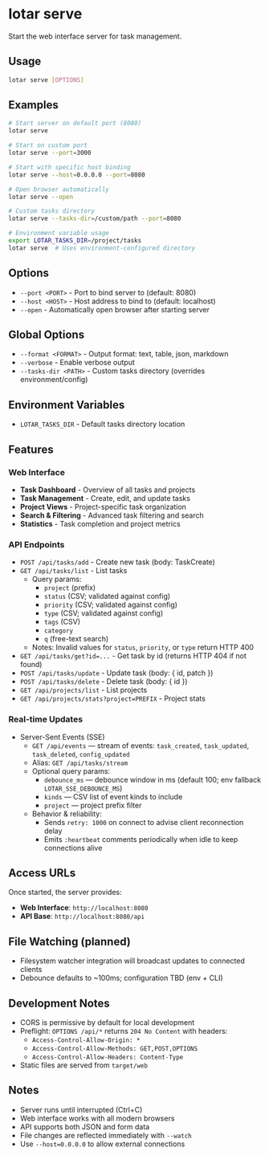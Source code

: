 # lotar serve

Start the web interface server for task management.

## Usage

```bash
lotar serve [OPTIONS]
```

## Examples

```bash
# Start server on default port (8080)
lotar serve

# Start on custom port
lotar serve --port=3000

# Start with specific host binding
lotar serve --host=0.0.0.0 --port=8080

# Open browser automatically
lotar serve --open

# Custom tasks directory
lotar serve --tasks-dir=/custom/path --port=8080

# Environment variable usage
export LOTAR_TASKS_DIR=/project/tasks
lotar serve  # Uses environment-configured directory
```

## Options

- `--port <PORT>` - Port to bind server to (default: 8080)
- `--host <HOST>` - Host address to bind to (default: localhost)
- `--open` - Automatically open browser after starting server

## Global Options

- `--format <FORMAT>` - Output format: text, table, json, markdown
- `--verbose` - Enable verbose output
- `--tasks-dir <PATH>` - Custom tasks directory (overrides environment/config)

## Environment Variables

- `LOTAR_TASKS_DIR` - Default tasks directory location

## Features

### Web Interface
- **Task Dashboard** - Overview of all tasks and projects
- **Task Management** - Create, edit, and update tasks
- **Project Views** - Project-specific task organization
- **Search & Filtering** - Advanced task filtering and search
- **Statistics** - Task completion and project metrics

### API Endpoints
- `POST /api/tasks/add` - Create new task (body: TaskCreate)
- `GET /api/tasks/list` - List tasks
	- Query params:
		- `project` (prefix)
		- `status` (CSV; validated against config)
		- `priority` (CSV; validated against config)
		- `type` (CSV; validated against config)
		- `tags` (CSV)
		- `category`
		- `q` (free-text search)
	- Notes: Invalid values for `status`, `priority`, or `type` return HTTP 400
- `GET /api/tasks/get?id=...` - Get task by id (returns HTTP 404 if not found)
- `POST /api/tasks/update` - Update task (body: { id, patch })
- `POST /api/tasks/delete` - Delete task (body: { id })
- `GET /api/projects/list` - List projects
- `GET /api/projects/stats?project=PREFIX` - Project stats

### Real-time Updates
- Server-Sent Events (SSE)
	- `GET /api/events` — stream of events: `task_created`, `task_updated`, `task_deleted`, `config_updated`
	- Alias: `GET /api/tasks/stream`
	- Optional query params:
		- `debounce_ms` — debounce window in ms (default 100; env fallback `LOTAR_SSE_DEBOUNCE_MS`)
		- `kinds` — CSV list of event kinds to include
		- `project` — project prefix filter
	- Behavior & reliability:
		- Sends `retry: 1000` on connect to advise client reconnection delay
		- Emits `:heartbeat` comments periodically when idle to keep connections alive

## Access URLs

Once started, the server provides:
- **Web Interface**: `http://localhost:8080`
- **API Base**: `http://localhost:8080/api`

## File Watching (planned)

- Filesystem watcher integration will broadcast updates to connected clients
- Debounce defaults to ~100ms; configuration TBD (env + CLI)

## Development Notes

- CORS is permissive by default for local development
- Preflight: `OPTIONS /api/*` returns `204 No Content` with headers:
	- `Access-Control-Allow-Origin: *`
	- `Access-Control-Allow-Methods: GET,POST,OPTIONS`
	- `Access-Control-Allow-Headers: Content-Type`
- Static files are served from `target/web`

## Notes

- Server runs until interrupted (Ctrl+C)
- Web interface works with all modern browsers
- API supports both JSON and form data
- File changes are reflected immediately with `--watch`
- Use `--host=0.0.0.0` to allow external connections
